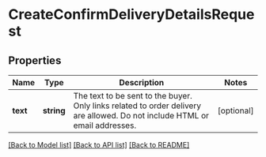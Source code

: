 # CreateConfirmDeliveryDetailsRequest

## Properties
Name | Type | Description | Notes
------------ | ------------- | ------------- | -------------
**text** | **string** | The text to be sent to the buyer. Only links related to order delivery are allowed. Do not include HTML or email addresses. | [optional] 

[[Back to Model list]](../../README.md#documentation-for-models) [[Back to API list]](../../README.md#documentation-for-api-endpoints) [[Back to README]](../../README.md)

